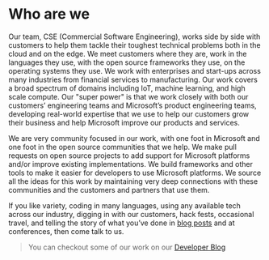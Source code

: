 # Who are we

Our team, CSE (Commercial Software Engineering), works side by side with customers to help them tackle their toughest technical problems both in the cloud and on the edge. We meet customers where they are, work in the languages they use, with the open source frameworks they use, on the operating systems they use. We work with enterprises and start-ups across many industries from financial services to manufacturing. Our work covers a broad spectrum of domains including IoT, machine learning, and high scale compute. Our "super power" is that we work closely with both our customers’ engineering teams and Microsoft’s product engineering teams, developing real-world expertise that we use to help our customers grow their business and help Microsoft improve our products and services.

We are very community focused in our work, with one foot in Microsoft and one foot in the open source communities that we help. We make pull requests on open source projects to add support for Microsoft platforms and/or improve existing implementations. We build frameworks and other tools to make it easier for developers to use Microsoft platforms. We source all the ideas for this work by maintaining very deep connections with these communities and the customers and partners that use them.

If you like variety, coding in many languages, using any available tech across our industry, digging in with our customers, hack fests, occasional travel, and telling the story of what you’ve done in [blog posts](https://www.microsoft.com/developerblog/) and at conferences, then come talk to us.

> You can checkout some of our work on our [Developer Blog](https://www.microsoft.com/developerblog/)

